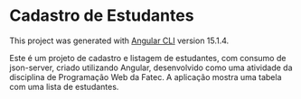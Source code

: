 # Cadastro de Estudantes

This project was generated with [Angular CLI](https://github.com/angular/angular-cli) version 15.1.4.

Este é um projeto de cadastro e listagem de estudantes, com consumo de json-server, criado utilizando Angular, desenvolvido como uma atividade da disciplina de Programação Web da Fatec. A aplicação mostra uma tabela com uma lista de estudantes.

